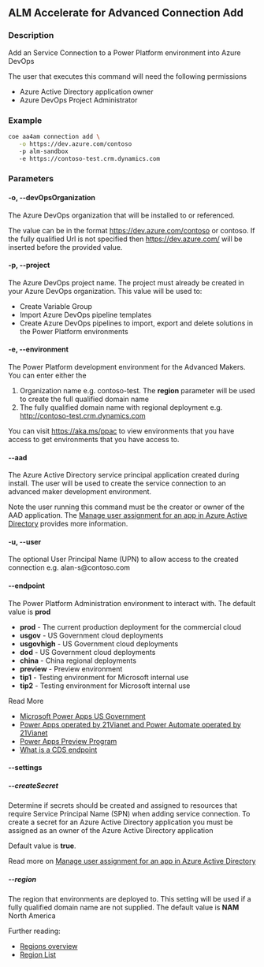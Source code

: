 ## ALM Accelerate for Advanced Connection Add

### Description

Add an Service Connection to a Power Platform environment into Azure DevOps

The user that executes this command will need the following permissions
 - Azure Active Directory application owner
 - Azure DevOps Project Administrator

### Example

```bash
coe aa4am connection add \
   -o https://dev.azure.com/contoso
   -p alm-sandbox
   -e https://contoso-test.crm.dynamics.com
```

### Parameters

#### -o, --devOpsOrganization

The Azure DevOps organization that will be installed to or referenced.

The value can be in the format https://dev.azure.com/contoso or contoso. If the fully qualified Url is not specified then https://dev.azure.com/ will be inserted before the provided value.

#### -p, --project

The Azure DevOps project name. The project must already be created in your Azure DevOps organization. This value will be used to:
 - Create Variable Group
 - Import Azure DevOps pipeline templates
 - Create Azure DevOps pipelines to import, export and delete solutions in the Power Platform environments

#### -e, --environment

The Power Platform development environment for the Advanced Makers. You can enter either the

1. Organization name e.g. contoso-test. The **region** parameter will be used to create the full qualified domain name
2. The fully qualified domain name with regional deployment e.g. http://contoso-test.crm.dynamics.com

You can visit https://aka.ms/ppac to view environments that you have access to get environments that you have access to.

#### --aad <name>

The Azure Active Directory service principal application created during install. The user will be used to create the service connection to an advanced maker development environment.

Note the user running this command must be the creator or owner of the AAD application. The [Manage user assignment for an app in Azure Active Directory](https://docs.microsoft.com/en-us/azure/active-directory/manage-apps/assign-user-or-group-access-portal) provides more information.

####  -u, --user

The optional User Principal Name (UPN) to allow access to the created connection e.g. alan-s\@contoso.com

#### --endpoint

The Power Platform Administration environment to interact with. The default value is **prod**

- **prod** - The current production deployment for the commercial cloud
- **usgov** - US Government cloud deployments
- **usgovhigh** - US Government cloud deployments
- **dod** - US Government cloud deployments
- **china** - China regional deployments
- **preview** - Preview environment
- **tip1** - Testing environment for Microsoft internal use
- **tip2** - Testing environment for Microsoft internal use

Read More
- [Microsoft Power Apps US Government](https://docs.microsoft.com/en-us/power-platform/admin/powerapps-us-government)
- [Power Apps operated by 21Vianet and Power Automate operated by 21Vianet](https://docs.microsoft.com/en-us/power-platform/admin/business-applications-availability-china)
- [Power Apps Preview Program](https://docs.microsoft.com/en-us/power-platform/admin/preview-environments)
- [What is a CDS endpoint](https://powerusers.microsoft.com/t5/Building-Power-Apps/What-is-a-CDS-Endpoint/m-p/44969#M18758)

#### --settings

##### --createSecret

Determine if secrets should be created and assigned to resources that require Service Principal Name (SPN) when adding service connection. To create a secret for an Azure Active Directory application you must be assigned as an owner of the Azure Active Directory application

Default value is **true**.

Read more on [Manage user assignment for an app in Azure Active Directory](https://docs.microsoft.com/en-us/azure/active-directory/manage-apps/assign-user-or-group-access-portal)

##### --region

The region that environments are deployed to. This setting will be used if a fully qualified domain name are not supplied. The default value is **NAM** North America

Further reading:

- [Regions overview](https://docs.microsoft.com/en-us/power-platform/admin/regions-overview)
- [Region List](https://docs.microsoft.com/en-us/power-platform/admin/new-datacenter-regions)